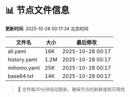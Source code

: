 # 📊 节点文件信息

**更新时间**: 2025-10-28 00:17:34 北京时间

| 文件名 | 大小 | 最后修改 |
|--------|------|----------|
| all.yaml | 16K | 2025-10-28 00:17 |
| history.yaml | 1.2M | 2025-10-28 00:17 |
| mihomo.yaml | 25K | 2025-10-28 00:17 |
| base64.txt | 14K | 2025-10-28 00:17 |

> 🔄 文件每30分钟自动更新，确保节点的新鲜度和可用性
